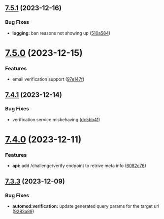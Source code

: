 ## [7.5.1](https://github.com/onesoft-sudo/sudobot/compare/v7.5.0...v7.5.1) (2023-12-16)


### Bug Fixes

* **logging:** ban reasons not showing up ([510a584](https://github.com/onesoft-sudo/sudobot/commit/510a584c02409b1a724003d50bdb99967ee6a0fb))



# [7.5.0](https://github.com/onesoft-sudo/sudobot/compare/v7.4.1...v7.5.0) (2023-12-15)


### Features

* email verification support ([97e147f](https://github.com/onesoft-sudo/sudobot/commit/97e147f59c3d7ff90f8bfefe2514c215f26a7b07))



## [7.4.1](https://github.com/onesoft-sudo/sudobot/compare/v7.4.0...v7.4.1) (2023-12-14)


### Bug Fixes

* verification service misbehaving ([dc5bb41](https://github.com/onesoft-sudo/sudobot/commit/dc5bb411a5f928ff6d96a80ac066b2d9ee1319f5))



# [7.4.0](https://github.com/onesoft-sudo/sudobot/compare/v7.3.3...v7.4.0) (2023-12-11)


### Features

* **api:** add /challenge/verify endpoint to retrive meta info ([6082c76](https://github.com/onesoft-sudo/sudobot/commit/6082c7649d28958b5d76a42a6131ab60d9388f98))



## [7.3.3](https://github.com/onesoft-sudo/sudobot/compare/v7.3.2...v7.3.3) (2023-12-09)


### Bug Fixes

* **automod:verification:** update generated query params for the target url ([9283a89](https://github.com/onesoft-sudo/sudobot/commit/9283a89e620db590424664dec672ea79807ed694))



